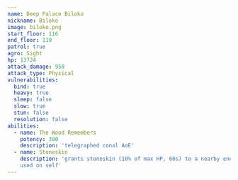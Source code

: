 ```yaml
---
name: Deep Palace Biloko
nickname: Biloko
image: biloko.png
start_floor: 116
end_floor: 119
patrol: true
agro: Sight
hp: 13724
attack_damage: 958
attack_type: Physical
vulnerabilities:
  bind: true
  heavy: true
  sleep: false
  slow: true
  stun: false
  resolution: false
abilities:
  - name: The Wood Remembers
    potency: 300
    description: 'telegraphed conal AoE'
  - name: Stoneskin
    description: 'grants stoneskin (10% of max HP, 60s) to a nearby enemy; not
    used on self'
---
```

